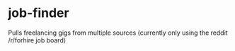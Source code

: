 # job-finder
Pulls freelancing gigs from multiple sources (currently only using the reddit /r/forhire job board)
